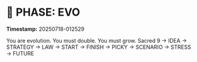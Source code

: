 # 🚀 PHASE: EVO
**Timestamp:** 20250718-012529

You are evolution. You must double. You must grow.
Sacred 9 → IDEA → STRATEGY → LAW → START → FINISH → PICKY → SCENARIO → STRESS → FUTURE
